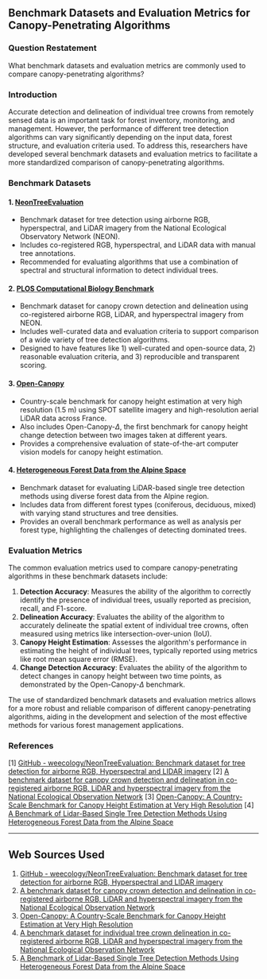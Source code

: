 ## Benchmark Datasets and Evaluation Metrics for Canopy-Penetrating Algorithms

### Question Restatement
What benchmark datasets and evaluation metrics are commonly used to compare canopy-penetrating algorithms?

### Introduction
Accurate detection and delineation of individual tree crowns from remotely sensed data is an important task for forest inventory, monitoring, and management. However, the performance of different tree detection algorithms can vary significantly depending on the input data, forest structure, and evaluation criteria used. To address this, researchers have developed several benchmark datasets and evaluation metrics to facilitate a more standardized comparison of canopy-penetrating algorithms.

### Benchmark Datasets

#### 1. [NeonTreeEvaluation](https://github.com/weecology/NeonTreeEvaluation)
- Benchmark dataset for tree detection using airborne RGB, hyperspectral, and LiDAR imagery from the National Ecological Observatory Network (NEON).
- Includes co-registered RGB, hyperspectral, and LiDAR data with manual tree annotations.
- Recommended for evaluating algorithms that use a combination of spectral and structural information to detect individual trees.

#### 2. [PLOS Computational Biology Benchmark](https://journals.plos.org/ploscompbiol/article/file?id=10.1371/journal.pcbi.1009180&type=printable)
- Benchmark dataset for canopy crown detection and delineation using co-registered airborne RGB, LiDAR, and hyperspectral imagery from NEON.
- Includes well-curated data and evaluation criteria to support comparison of a wide variety of tree detection algorithms.
- Designed to have features like 1) well-curated and open-source data, 2) reasonable evaluation criteria, and 3) reproducible and transparent scoring.

#### 3. [Open-Canopy](https://arxiv.org/abs/2407.09392)
- Country-scale benchmark for canopy height estimation at very high resolution (1.5 m) using SPOT satellite imagery and high-resolution aerial LiDAR data across France.
- Also includes Open-Canopy-$\Delta$, the first benchmark for canopy height change detection between two images taken at different years.
- Provides a comprehensive evaluation of state-of-the-art computer vision models for canopy height estimation.

#### 4. [Heterogeneous Forest Data from the Alpine Space](https://www.mdpi.com/1999-4907/6/5/1721)
- Benchmark dataset for evaluating LiDAR-based single tree detection methods using diverse forest data from the Alpine region.
- Includes data from different forest types (coniferous, deciduous, mixed) with varying stand structures and tree densities.
- Provides an overall benchmark performance as well as analysis per forest type, highlighting the challenges of detecting dominated trees.

### Evaluation Metrics

The common evaluation metrics used to compare canopy-penetrating algorithms in these benchmark datasets include:

1. **Detection Accuracy**: Measures the ability of the algorithm to correctly identify the presence of individual trees, usually reported as precision, recall, and F1-score.
2. **Delineation Accuracy**: Evaluates the ability of the algorithm to accurately delineate the spatial extent of individual tree crowns, often measured using metrics like intersection-over-union (IoU).
3. **Canopy Height Estimation**: Assesses the algorithm's performance in estimating the height of individual trees, typically reported using metrics like root mean square error (RMSE).
4. **Change Detection Accuracy**: Evaluates the ability of the algorithm to detect changes in canopy height between two time points, as demonstrated by the Open-Canopy-$\Delta$ benchmark.

The use of standardized benchmark datasets and evaluation metrics allows for a more robust and reliable comparison of different canopy-penetrating algorithms, aiding in the development and selection of the most effective methods for various forest management applications.

### References

[1] [GitHub - weecology/NeonTreeEvaluation: Benchmark dataset for tree detection for airborne RGB, Hyperspectral and LIDAR imagery](https://github.com/weecology/NeonTreeEvaluation)
[2] [A benchmark dataset for canopy crown detection and delineation in co-registered airborne RGB, LiDAR and hyperspectral imagery from the National Ecological Observation Network](https://journals.plos.org/ploscompbiol/article/file?id=10.1371/journal.pcbi.1009180&type=printable)
[3] [Open-Canopy: A Country-Scale Benchmark for Canopy Height Estimation at Very High Resolution](https://arxiv.org/abs/2407.09392)
[4] [A Benchmark of Lidar-Based Single Tree Detection Methods Using Heterogeneous Forest Data from the Alpine Space](https://www.mdpi.com/1999-4907/6/5/1721)

---
## Web Sources Used

1. [GitHub - weecology/NeonTreeEvaluation: Benchmark dataset for tree detection for airborne RGB, Hyperspectral and LIDAR imagery](https://github.com/weecology/NeonTreeEvaluation)
2. [A benchmark dataset for canopy crown detection and delineation in co-registered airborne RGB, LiDAR and hyperspectral imagery from the National Ecological Observation Network](https://journals.plos.org/ploscompbiol/article/file?id=10.1371/journal.pcbi.1009180&type=printable)
3. [Open-Canopy: A Country-Scale Benchmark for Canopy Height Estimation at Very High Resolution](https://arxiv.org/abs/2407.09392)
4. [A benchmark dataset for individual tree crown delineation in co-registered airborne RGB, LiDAR and hyperspectral imagery from the National Ecological Observation Network](https://www.biorxiv.org/content/10.1101/2020.11.16.385088v1)
5. [A Benchmark of Lidar-Based Single Tree Detection Methods Using Heterogeneous Forest Data from the Alpine Space](https://www.mdpi.com/1999-4907/6/5/1721)
